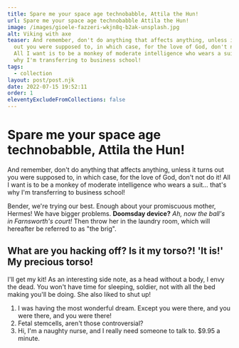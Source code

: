 ```yaml
---
title: Spare me your space age technobabble, Attila the Hun!
url: Spare me your space age technobabble Attila the Hun!
image: /images/gioele-fazzeri-wkjn8q-b2ak-unsplash.jpg
alt: Viking with axe
teaser: And remember, don't do anything that affects anything, unless it turns
  out you were supposed to, in which case, for the love of God, don't not do it!
  All I want is to be a monkey of moderate intelligence who wears a suit… that's
  why I'm transferring to business school!
tags:
  - collection
layout: post/post.njk
date: 2022-07-15 19:52:11
order: 1
eleventyExcludeFromCollections: false
---
```

# Spare me your space age technobabble, Attila the Hun!

And remember, don't do anything that affects anything, unless it turns out you were supposed to, in which case, for the love of God, don't not do it! All I want is to be a monkey of moderate intelligence who wears a suit… that's why I'm transferring to business school!

Bender, we're trying our best. Enough about your promiscuous mother, Hermes! We have bigger problems. **Doomsday device?** *Ah, now the ball's in Farnsworth's court!* Then throw her in the laundry room, which will hereafter be referred to as "the brig".

## What are you hacking off? Is it my torso?! 'It is!' My precious torso!

I'll get my kit! As an interesting side note, as a head without a body, I envy the dead. You won't have time for sleeping, soldier, not with all the bed making you'll be doing. She also liked to shut up!

1. I was having the most wonderful dream. Except you were there, and you were there, and you were there!
2. Fetal stemcells, aren't those controversial?
3. Hi, I'm a naughty nurse, and I really need someone to talk to. $9.95 a minute.